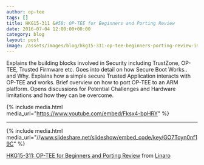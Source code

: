 ```yaml
---
author: op-tee
tags: []
title: HKG15-311 &#58; OP-TEE for Beginners and Porting Review
date: 2016-07-04 12:00:00+00:00
category: blog
layout: post
image: /assets/images/blog/hkg15-311-op-tee-beginners-porting-review-image.jpg
---
```


Explains the building blocks involved in Security including TrustZone, OP-TEE, Trusted Firmware etc. Goes into detail on how Secure Boot Works.. and Why. Explains how a simple secure Trusted Application interacts with OP-TEE and works. Brief overview on how to port OP-TEE to an ARM platform. Opens discussions for Potential Challenges and Hardware limitations and how they can be overcome.

{% include media.html media_url="https://www.youtube.com/embed/Fksx4-bpHRY" %}

---

{% include media.html media_url="//www.slideshare.net/slideshow/embed_code/key/GO7Toyn0nf19C" %}

[HKG15-311: OP-TEE for Beginners and Porting Review](https://www.slideshare.net/linaroorg/hkg15311-optee-for-beginners-and-porting-review) from [Linaro](http://www.slideshare.net/linaroorg)